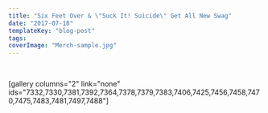 ```yaml
---
title: "Six Feet Over & \"Suck It! Suicide\" Get All New Swag"
date: "2017-07-18"
templateKey: "blog-post"
tags:coverImage: "Merch-sample.jpg"
---
```


 

\[gallery columns="2" link="none" ids="7332,7330,7381,7392,7364,7378,7379,7383,7406,7425,7456,7458,7470,7475,7483,7481,7497,7488"\]

